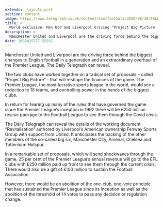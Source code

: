 ```yaml
--- 
extends: _layouts.post 
section: content 
image: https://www.telegraph.co.uk/content/dam/football/2020/08/20/TELEMMGLPICT000235789787_trans_NvBQzQNjv4BqNdHjho4yuasGnqh3Gh7sI-w-JE7Sfc_OJHbSECE0yZI.jpeg?impolicy=logo-overlay 
title: > 
  World exclusive: Man Utd and Liverpool driving 'Project Big Picture' - football’s biggest shake-up in a generation 
description: > 
  Manchester United and Liverpool are the driving force behind the biggest changes to English football in a generation and an extraordinary overhaul of the Premier League, The Daily Telegraph can reveal.The two clubs have worked together on a radical set of proposals – called “Project Big Picture” - that will reshape the finances of the game.The Premier League, the most lucrative sports league in the world, would see a reduction to 18 teams, and controlling power in the hands of the biggest clubs.It anticipates the backing of the other members of the so-called big six, Manchester City, Arsenal, Chelsea and Tottenham Hotspur.However, there would be an abolition of the one-club, one-vote principle that has sustained the Premier League since its inception as well as the abolition of the threshold of 14 votes to pass any decision or regulation change. 
date: 1602415777.58932 
--- 
```

Manchester United and Liverpool are the driving force behind the biggest changes to English football in a generation and an extraordinary overhaul of the Premier League, The Daily Telegraph can reveal.

The two clubs have worked together on a radical set of proposals – called “Project Big Picture” - that will reshape the finances of the game. The Premier League, the most lucrative sports league in the world, would see a reduction to 18 teams, and controlling power in the hands of the biggest clubs.

In return for tearing up many of the rules that have governed the game since the Premier League’s inception in 1992 there will be £250 million rescue package to the Football League to see them through the Covid crisis.

The Daily Telegraph can reveal the details of the working document “Revitalisation” authored by Liverpool’s American ownership Fenway Sports Group with support from United. It anticipates the backing of the other members of the so-called big six, Manchester City, Arsenal, Chelsea and Tottenham Hotspur.

In a remarkable set of proposals, which will send shockwaves through the game, 25 per cent of the Premier League’s annual revenue will go to the EFL clubs with £250 million paid up front to see them through the current crisis. There would also be a gift of £100 million to sustain the Football Association.

However, there would be an abolition of the one-club, one-vote principle that has sustained the Premier League since its inception as well as the abolition of the threshold of 14 votes to pass any decision or regulation change.